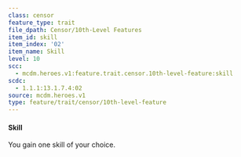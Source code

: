 ```yaml
---
class: censor
feature_type: trait
file_dpath: Censor/10th-Level Features
item_id: skill
item_index: '02'
item_name: Skill
level: 10
scc:
  - mcdm.heroes.v1:feature.trait.censor.10th-level-feature:skill
scdc:
  - 1.1.1:13.1.7.4:02
source: mcdm.heroes.v1
type: feature/trait/censor/10th-level-feature
---
```


#### Skill

You gain one skill of your choice.
